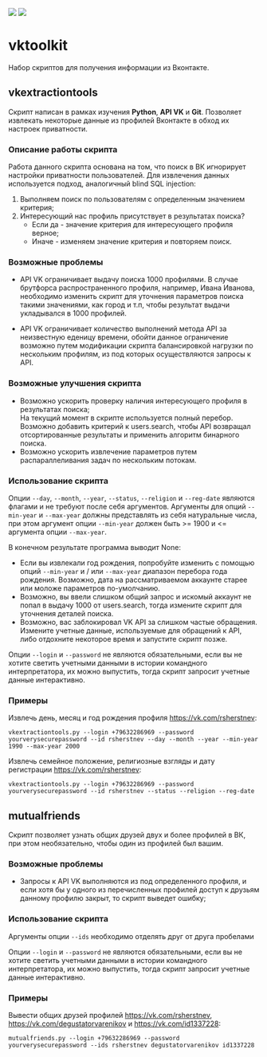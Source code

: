 ![](https://img.shields.io/badge/python-3.7.4-informational)
![](https://img.shields.io/badge/vk__api-11.8.0-informational)

# vktoolkit
Набор скриптов для получения информации из Вконтакте.

## vkextractiontools
Cкрипт написан в рамках изучения **Python**, **API VK** и **Git**.
Позволяет извлекать некоторые данные из профилей Вконтакте в обход их настроек приватности.

### Описание работы скрипта
Работа данного скрипта основана на том, что поиск в ВК игнорирует настройки приватности пользователей.
Для извлечения данных используется подход, аналогичный blind SQL injection:
1. Выполняем поиск по пользователям с определенным значением критерия;
2. Интересующий нас профиль присутствует в результатах поиска?<br>
    - Если да - значение критерия для интересующего профиля верное;
    - Иначе - изменяем значение критерия и повторяем поиск.

### Возможные проблемы
- API VK ограничивает выдачу поиска 1000 профилями. В случае брутфорса распространенного профиля, например, Ивана Иванова,
необходимо изменить скрипт для уточнения параметров поиска такими значениями, как город и т.п, чтобы результат выдачи укладывался в 1000 профилей.

- API VK ограничивает количество выполнений метода API за неизвестную еденицу времени, обойти данное
ограничение возможно путем модификации скрипта балансировкой нагрузки по нескольким профилям,
из под которых осуществляются запросы к API.

### Возможные улучшения скрипта
- Возможно ускорить проверку наличия интересующего профиля в результатах поиска;  
На текущий момент в скрипте используется полный перебор. Возможно добавить критерий к users.search,
чтобы API возвращал отсортированные результаты и применить алгоритм бинарного поиска.
- Возможно ускорить извлечение параметров путем распараллеливания задач по нескольким потокам.

### Использование скрипта
Опции `--day`, `--month`, `--year`, `--status`, `--religion` и `--reg-date` являются флагами и не требуют после себя аргументов.
Аргументы для опций `--min-year` и `--max-year` должны представлять из себя натуральные числа,
при этом аргумент опции `--min-year` должен быть >= 1900 и <= аргумента опции `--max-year`.

В конечном результате программа выводит None:
- Если вы извлекали год рождения, попробуйте изменить с помощью опций `--min-year` и / или `--max-year` диапазон перебора года рождения.
Возможно, дата на рассматриваемом аккаунте старее или моложе параметров по-умолчанию.
- Возможно, вы ввели слишком общий запрос и искомый аккаунт не попал в выдачу 1000 от users.search, тогда измените скрипт для уточнения деталей поиска.
- Возможно, вас заблокировал VK API за слишком частые обращения. Измените учетные данные, используемые для обращений к API,
либо отдохните некоторое время и запустите скрипт позже.

Опции `--login` и `--password` не являются обязательными, если вы не хотите светить учетными данными в истории
командного интерпретатора, их можно выпустить, тогда скрипт запросит учетные данные интерактивно.

### Примеры
Извлечь день, месяц и год рождения профиля https://vk.com/rsherstnev:
```
vkextractiontools.py --login +79632286969 --password yourverysecurepassword --id rsherstnev --day --month --year --min-year 1990 --max-year 2000 
```
Извлечь семейное положение, религиозные взгляды и дату регистрации https://vk.com/rsherstnev:
```
vkextractiontools.py --login +79632286969 --password yourverysecurepassword --id rsherstnev --status --religion --reg-date 
```

## mutualfriends
Cкрипт позволяет узнать общих друзей двух и более профилей в ВК, при этом необязательно, чтобы один из профилей был вашим.

### Возможные проблемы
- Запросы к API VK выполняются из под определенного профиля, и если хотя бы у одного из перечисленных профилей доступ к друзьям
данному профилю закрыт, то скрипт выведет ошибку;

### Использование скрипта
Аргументы опции `--ids` необходимо отделять друг от друга пробелами

Опции `--login` и `--password` не являются обязательными, если вы не хотите светить учетными данными в истории
командного интерпретатора, их можно выпустить, тогда скрипт запросит учетные данные интерактивно.

### Примеры
Вывести общих друзей профилей https://vk.com/rsherstnev, https://vk.com/degustatorvarenikov и https://vk.com/id1337228:
```
mutualfriends.py --login +79632286969 --password yourverysecurepassword --ids rsherstnev degustatorvarenikov id1337228 
```
